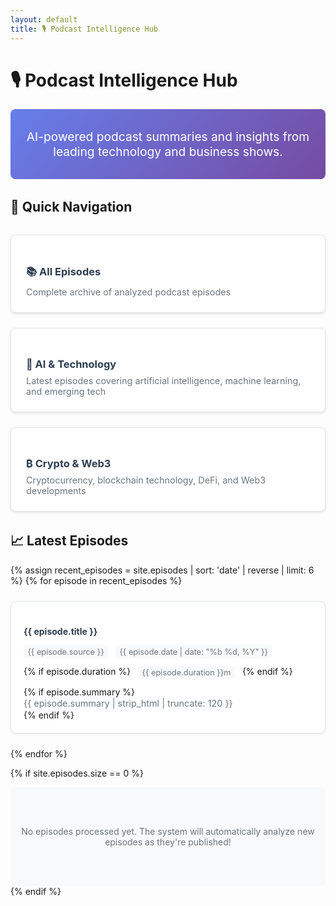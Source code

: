 ```yaml
---
layout: default
title: 🎙️ Podcast Intelligence Hub
---
```


# 🎙️ Podcast Intelligence Hub

<div class="hero-section">
  <p class="hero-description">AI-powered podcast summaries and insights from leading technology and business shows.</p>
</div>

## 🎯 Quick Navigation

<div class="nav-grid">
  <div class="nav-item">
    <h3><a href="{{ '/episodes.html' | relative_url }}">📚 All Episodes</a></h3>
    <p>Complete archive of analyzed podcast episodes</p>
  </div>

  <div class="nav-item">
    <h3><a href="{{ '/categories/ai.html' | relative_url }}">🤖 AI & Technology</a></h3>
    <p>Latest episodes covering artificial intelligence, machine learning, and emerging tech</p>
  </div>

  <div class="nav-item">
    <h3><a href="{{ '/categories/crypto.html' | relative_url }}">₿ Crypto & Web3</a></h3>
    <p>Cryptocurrency, blockchain technology, DeFi, and Web3 developments</p>
  </div>
</div>

## 📈 Latest Episodes

<div class="recent-episodes">
{% assign recent_episodes = site.episodes | sort: 'date' | reverse | limit: 6 %}
{% for episode in recent_episodes %}
  <div class="episode-preview">
    <h4><a href="{{ episode.url | relative_url }}">{{ episode.title }}</a></h4>
    <div class="episode-meta">
      <span class="source">{{ episode.source }}</span>
      <span class="date">{{ episode.date | date: "%b %d, %Y" }}</span>
      {% if episode.duration %}
        <span class="duration">{{ episode.duration }}m</span>
      {% endif %}
    </div>
    {% if episode.summary %}
      <p class="episode-excerpt">{{ episode.summary | strip_html | truncate: 120 }}</p>
    {% endif %}
  </div>
{% endfor %}
</div>

{% if site.episodes.size == 0 %}
<div class="no-episodes">
  <p>No episodes processed yet. The system will automatically analyze new episodes as they're published!</p>
</div>
{% endif %}

<style>
.hero-section {
  text-align: center;
  padding: 2rem 0;
  background: linear-gradient(135deg, #667eea 0%, #764ba2 100%);
  color: white;
  border-radius: 0.5rem;
  margin-bottom: 2rem;
}

.hero-description {
  font-size: 1.2rem;
  margin: 0;
}

.nav-grid {
  display: grid;
  grid-template-columns: repeat(auto-fit, minmax(250px, 1fr));
  gap: 1.5rem;
  margin: 2rem 0;
}

.nav-item {
  background: white;
  border: 1px solid #dee2e6;
  border-radius: 0.5rem;
  padding: 1.5rem;
  box-shadow: 0 2px 4px rgba(0,0,0,0.1);
  transition: transform 0.2s, box-shadow 0.2s;
}

.nav-item:hover {
  transform: translateY(-2px);
  box-shadow: 0 4px 12px rgba(0,0,0,0.15);
}

.nav-item h3 {
  margin-bottom: 0.5rem;
}

.nav-item h3 a {
  color: #2c3e50;
  text-decoration: none;
}

.nav-item h3 a:hover {
  color: #007bff;
}

.nav-item p {
  color: #6c757d;
  margin: 0;
  font-size: 0.9rem;
}

.recent-episodes {
  display: grid;
  grid-template-columns: repeat(auto-fit, minmax(300px, 1fr));
  gap: 1.5rem;
  margin-top: 1rem;
}

.episode-preview {
  background: white;
  border: 1px solid #dee2e6;
  border-radius: 0.5rem;
  padding: 1.25rem;
  box-shadow: 0 2px 4px rgba(0,0,0,0.05);
}

.episode-preview h4 {
  margin-bottom: 0.75rem;
  line-height: 1.3;
}

.episode-preview h4 a {
  color: #2c3e50;
  text-decoration: none;
}

.episode-preview h4 a:hover {
  color: #007bff;
}

.episode-meta {
  display: flex;
  gap: 0.75rem;
  margin-bottom: 0.75rem;
  flex-wrap: wrap;
}

.episode-meta span {
  background: #f8f9fa;
  padding: 0.2rem 0.4rem;
  border-radius: 0.25rem;
  font-size: 0.8rem;
  color: #6c757d;
}

.episode-excerpt {
  color: #6c757d;
  margin: 0;
  line-height: 1.4;
  font-size: 0.9rem;
}

.no-episodes {
  text-align: center;
  padding: 3rem 1rem;
  color: #6c757d;
  background: #f8f9fa;
  border-radius: 0.5rem;
}

@media (max-width: 768px) {
  .nav-grid {
    grid-template-columns: 1fr;
    gap: 1rem;
  }

  .recent-episodes {
    grid-template-columns: 1fr;
    gap: 1rem;
  }

  .nav-item, .episode-preview {
    padding: 1rem;
  }

  .hero-section {
    padding: 1.5rem 1rem;
  }

  .hero-description {
    font-size: 1.1rem;
  }
}
</style>